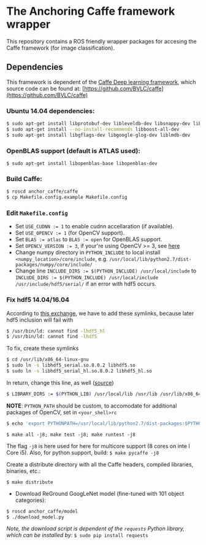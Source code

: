 # The Anchoring Caffe framework wrapper #

This repository contains a ROS friendly wrapper packages for accesing the Caffe framework (for image classification).


## Dependencies ##

This framework is dependent of the [Caffe Deep learning framework](http://caffe.berkeleyvision.org/), which source code can be found at: [https://github.com/BVLC/caffe](https://github.com/BVLC/caffe)

### Ubuntu 14.04 dependencies: ###

```bash
$ sudo apt-get install libprotobuf-dev libleveldb-dev libsnappy-dev libopencv-dev libhdf5-serial-dev protobuf-compiler
$ sudo apt-get install --no-install-recommends libboost-all-dev
$ sudo apt-get install libgflags-dev libgoogle-glog-dev liblmdb-dev
```

### OpenBLAS support (default is ATLAS used): ###

`$ sudo apt-get install libopenblas-base libopenblas-dev`


### Build Caffe: ###

```bash
$ roscd anchor_caffe/caffe
$ cp Makefile.config.example Makefile.config
```

### Edit `Makefile.config` ###

* Set `USE_CUDNN := 1` to enable cudnn accellaration (if available). 
* Set `USE_OPENCV := 1` (for OpenCV support). 
* Set `BLAS := atlas` to `BLAS := open` for OpenBLAS support.
* Set `OPENCV_VERSION := 3`, if your're using OpenCV >= 3, see [here](https://github.com/BVLC/caffe/issues/3700#issuecomment-187493856)
* Change numpy directory in `PYTHON_INCLUDE` to local install `<numpy_location>/core/include`, e.g. `/usr/local/lib/python2.7/dist-packages/numpy/core/include/` 
* Change line `INCLUDE_DIRS := $(PYTHON_INCLUDE) /usr/local/include` to `INCLUDE_DIRS := $(PYTHON_INCLUDE) /usr/local/include /usr/include/hdf5/serial/` if an error with hdf5 occurs.

### Fix hdf5 14.04/16.04 ###
According to [this exchange](https://github.com/NVIDIA/DIGITS/issues/156#issuecomment-114776706), we have to add these symlinks, because later hdf5 inclusion will fail with

```bash
$ /usr/bin/ld: cannot find -lhdf5_hl
$ /usr/bin/ld: cannot find -lhdf5
```

To fix, create these symlinks

```bash
$ cd /usr/lib/x86_64-linux-gnu
$ sudo ln -s libhdf5_serial.so.8.0.2 libhdf5.so
$ sudo ln -s libhdf5_serial_hl.so.8.0.2 libhdf5_hl.so
```

In return, change this line, as well ([source](https://github.com/NVIDIA/DIGITS/issues/156#issuecomment-219089383))

```bash
$ LIBRARY_DIRS := $(PYTHON_LIB) /usr/local/lib /usr/lib /usr/lib/x86_64-linux-gnu/hdf5/serial/
```

**NOTE**: `PYTHON_PATH` should be custom, to accomodate for additional packages of OpenCV, set in `<your_shell>rc`

```bash
$ echo 'export PYTHONPATH=/usr/local/lib/python2.7/dist-packages:$PYTHONPATH' >> ~/<your_shell>rc
```

`$ make all -j8; make test -j8; make runtest -j8`

The flag `-j8` is here used for here for multicore support (8 cores on inte l Core i5). Also, for python support, build: `$ make pycaffe -j8`

Create a distribute directory with all the Caffe headers, compiled libraries, binaries, etc.:

`$ make distribute`


* Download ReGround GoogLeNet model (fine-tuned with 101 object categories):

```bash
$ roscd anchor_caffe/model
$ ./download_model.py
```

*Note, the download script is dependent of the `requests` Python library, which can be installed by:* `$ sudo pip install requests`


